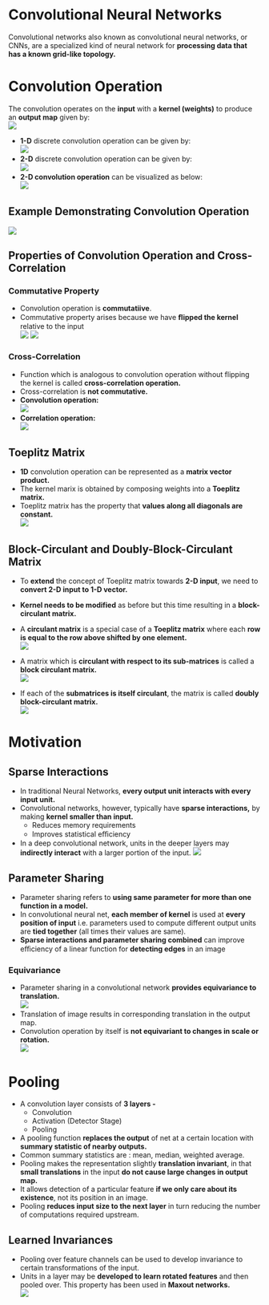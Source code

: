 # Convolutional Neural Networks

Convolutional networks also known as convolutional neural networks, or CNNs, are a specialized kind of neural network for **processing data that has a known grid-like topology.**

# Convolution Operation
The convolution operates on the **input** with a **kernel (weights)** to produce an **output map** given by:<br>
<img src="./images/01.updated_convolution_operation.png"></img>
* **1-D** discrete convolution operation can be given by:<br>
<img src="./images/03.1-D-cnn.png"></img><br>
* **2-D** discrete convolution operation can be given by:<br>
<img src="./images/04.2-D-cnn.png"></img><br>
* **2-D convolution operation** can be visualized as below:<br>
<img src="./images/16.convolution_operation_2.gif"></img><br>
## Example Demonstrating Convolution Operation
<img src="./images/01.convolution_operation.gif"></img>

## Properties of Convolution Operation and Cross-Correlation
### Commutative Property
* Convolution operation is **commutatiive**.
* Commutative property arises because we have **ﬂipped the kernel** relative to the input<br>
<img src="./images/05.commutative_lhs.png"></img>
<img src="./images/06.commutative_rhs.png"></img>

### Cross-Correlation 
* Function which is analogous to convolution operation without flipping the kernel is called **cross-correlation operation.**
* Cross-correlation is **not commutative.**<br>
* **Convolution operation:**<br>
<img src="./images/06.commutative_rhs.png"></img>
* **Correlation operation:**<br>
<img src="./images/07.cross_correlation.png"></img><br>

## Toeplitz Matrix
* **1D** convolution operation can be represented as a **matrix vector product.** 
* The kernel marix is obtained by composing weights into a **Toeplitz matrix.**
* Toeplitz matrix has the property that **values along all diagonals are constant.**<br>
<img src="./images/08.toeplitz_matrix_1d.png"></img><br>

## Block-Circulant and Doubly-Block-Circulant Matrix
* To **extend** the concept of Toeplitz matrix towards **2-D input**, we need to **convert 2-D input to 1-D vector.**
* **Kernel needs to be modified** as before but this time resulting in a **block-circulant matrix.**
* A **circulant matrix** is a special case of a **Toeplitz matrix** where each **row is equal to the row above shifted by one element.**<br>
<img src="./images/09.circulant_matrix.png"></img><br>

* A matrix which is **circulant with respect to its sub-matrices** is called a **block circulant matrix.**<br>
<img src="./images/10.curculant_matrix.png"></img><br>
* If each of the **submatrices is itself circulant**, the matrix is called **doubly block-circulant matrix.**<br>
<img src="./images/11.doubly_circulant_matrix.png"></img><br>

# Motivation
## Sparse Interactions
* In traditional Neural Networks, **every output unit interacts with every input unit.** 
* Convolutional networks, however, typically have **sparse interactions,** by making **kernel smaller than input.**
    * Reduces memory requirements
    * Improves statistical eﬃciency
* In a deep convolutional network, units in the deeper layers may **indirectly interact** with a larger portion of the input.
<img src="./images/13.comparison_sparse_interactions.png"></img><br>


## Parameter Sharing
* Parameter sharing refers to **using same parameter for more than one function in a model.**
* In convolutional neural net, **each member of kernel** is used at **every position of input** i.e. parameters used to compute different output units are **tied together** (all times their values are same).
* **Sparse interactions and parameter sharing combined** can improve eﬃciency of a linear function for **detecting edges** in an image

### Equivariance
* Parameter sharing in a convolutional network **provides equivariance to translation.** <br>
<img src="./images/14.equivariance.png"></img><br>
* Translation of image results in corresponding translation in the output map.
* Convolution operation by itself is **not equivariant to changes in scale or rotation.**<br>
<img src="./images/15.equivariance_rotate_scale.png"></img><br>

# Pooling
* A convolution layer consists of **3 layers -**<br>
     * Convolution
     * Activation (Detector Stage)
     * Pooling
* A pooling function **replaces the output** of net at a certain location with **summary statistic of nearby outputs.**
* Common summary statistics are : mean, median, weighted average. 
* Pooling makes the representation slightly **translation invariant**, in that **small translations** in the input **do not cause large changes in output map.**
* It allows detection of a particular feature **if we only care about its existence**, not its position in an image.
* Pooling **reduces input size to the next layer** in turn reducing the number of computations required upstream.

## Learned Invariances
* Pooling over feature channels can be used to develop invariance to certain transformations of the input.
* Units in a layer may be **developed to learn rotated features** and then pooled over. This property has been used in **Maxout networks.**<br>
<img src="./images/16.maxout_function.png"></img><br>

















